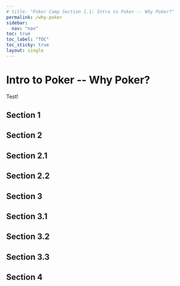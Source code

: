 ```yaml
---
# title: "Poker Camp Section 1.1: Intro to Poker -- Why Poker?"
permalink: /why-poker
sidebar:
  nav: "nav"
toc: true
toc_label: "TOC"
toc_sticky: true
layout: single
---
```


# Intro to Poker -- Why Poker? 
Test!


## Section 1

## Section 2
## Section 2.1
## Section 2.2


## Section 3
## Section 3.1
## Section 3.2
## Section 3.3

## Section 4

